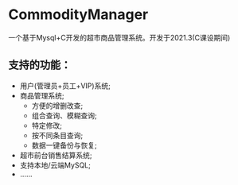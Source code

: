 # CommodityManager
一个基于Mysql+C开发的超市商品管理系统。开发于2021.3(C课设期间)
## 支持的功能：
* 用户(管理员+员工+VIP)系统;
* 商品管理系统;
    - 方便的增删改查;
    - 组合查询、模糊查询;
    - 特定修改;
    - 按不同条目查询;
    - 数据一键备份与恢复;
* 超市前台销售结算系统;
* 支持本地/云端MySQL;
* ......
